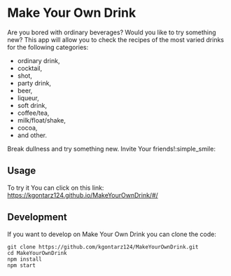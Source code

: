 # Make Your Own Drink

Are you bored with ordinary beverages? Would you like to try something new?
This app will allow you to check the recipes of the most varied drinks for the following categories:

* ordinary drink,
* cocktail,
* shot,
* party drink,
* beer,
* liqueur,
* soft drink,
* coffee/tea,
* milk/float/shake,
* cocoa,
* and other.

Break dullness and try something new. Invite Your friends!:simple_smile:


## Usage
To try it You can click on this link: https://kgontarz124.github.io/MakeYourOwnDrink/#/
 

## Development

If you want to develop on Make Your Own Drink you can clone the code:
```
git clone https://github.com/kgontarz124/MakeYourOwnDrink.git
cd MakeYourOwnDrink
npm install
npm start
```
